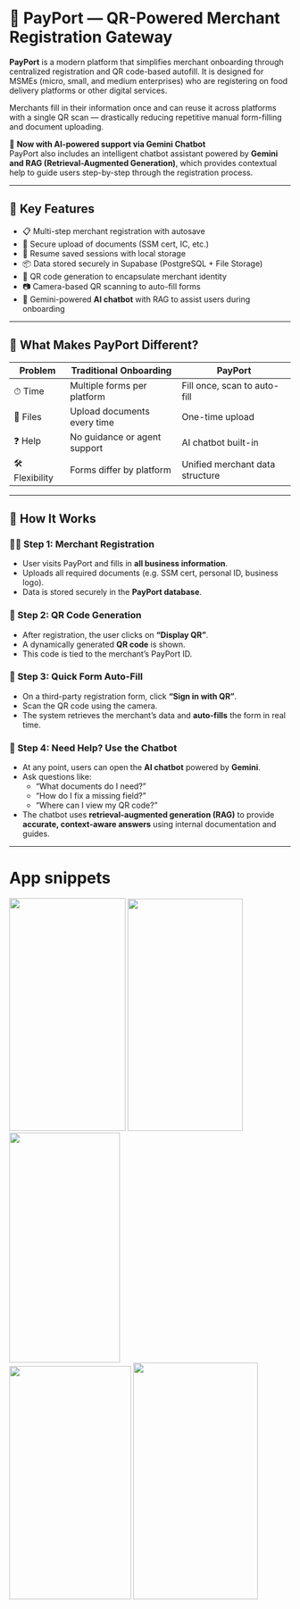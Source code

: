 # 🧾 PayPort — QR-Powered Merchant Registration Gateway

**PayPort** is a modern platform that simplifies merchant onboarding through centralized registration and QR code-based autofill. It is designed for MSMEs (micro, small, and medium enterprises) who are registering on food delivery platforms or other digital services.

Merchants fill in their information once and can reuse it across platforms with a single QR scan — drastically reducing repetitive manual form-filling and document uploading.  

📌 **Now with AI-powered support via Gemini Chatbot**  
PayPort also includes an intelligent chatbot assistant powered by **Gemini and RAG (Retrieval-Augmented Generation)**, which provides contextual help to guide users step-by-step through the registration process.

---

## 🚀 Key Features

- 📋 Multi-step merchant registration with autosave
- 📎 Secure upload of documents (SSM cert, IC, etc.)
- 🔄 Resume saved sessions with local storage
- 📦 Data stored securely in Supabase (PostgreSQL + File Storage)
- 📲 QR code generation to encapsulate merchant identity
- 📷 Camera-based QR scanning to auto-fill forms
- 🧠 Gemini-powered **AI chatbot** with RAG to assist users during onboarding

---

## 🧠 What Makes PayPort Different?

| Problem | Traditional Onboarding | PayPort |
|--------|--------------------------|---------|
| ⏱ Time | Multiple forms per platform | Fill once, scan to auto-fill |
| 📂 Files | Upload documents every time | One-time upload |
| ❓ Help | No guidance or agent support | AI chatbot built-in |
| 🛠️ Flexibility | Forms differ by platform | Unified merchant data structure |

---

## 🧭 How It Works

### 🧑‍💼 Step 1: Merchant Registration
- User visits PayPort and fills in **all business information**.
- Uploads all required documents (e.g. SSM cert, personal ID, business logo).
- Data is stored securely in the **PayPort database**.

### 🔳 Step 2: QR Code Generation
- After registration, the user clicks on **“Display QR”**.
- A dynamically generated **QR code** is shown.
- This code is tied to the merchant’s PayPort ID.

### 📝 Step 3: Quick Form Auto-Fill
- On a third-party registration form, click **“Sign in with QR”**.
- Scan the QR code using the camera.
- The system retrieves the merchant’s data and **auto-fills** the form in real time.

### 💬 Step 4: Need Help? Use the Chatbot
- At any point, users can open the **AI chatbot** powered by **Gemini**.
- Ask questions like:
  - “What documents do I need?”
  - “How do I fix a missing field?”
  - “Where can I view my QR code?”
- The chatbot uses **retrieval-augmented generation (RAG)** to provide **accurate, context-aware answers** using internal documentation and guides.

---

# App snippets

<img src="https://github.com/user-attachments/assets/a959b5b4-8723-48ba-914a-c9cef722cab3" width="208" height="417" />
<img src="https://github.com/user-attachments/assets/b141d9b0-b294-4bff-bec2-6d942a0c33a0" width="206" height="416" />
<img src="https://github.com/user-attachments/assets/5ed3ce4f-b8bc-40b1-87c1-f26b8757987c" width="198" height="412" />

<br/>

<img src="https://github.com/user-attachments/assets/0ef4b9d6-5b65-4d59-b1c2-6eab4475bf58" width="218" height="418" />
<img src="https://github.com/user-attachments/assets/08eab4b6-5ca4-4402-9de8-798d1c4d38b0" width="223" height="424" />







